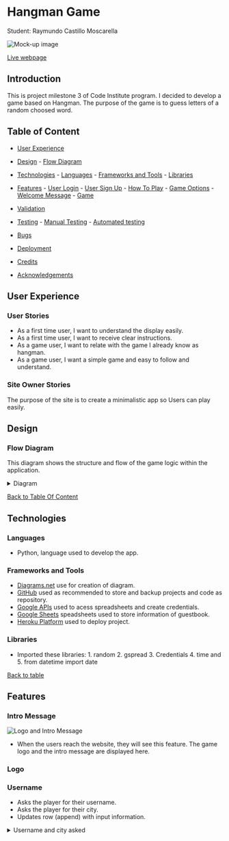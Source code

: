 # Hangman Game

Student: Raymundo Castillo Moscarella

![Mock-up image](/doc/xxxx.png)

 [Live webpage](https://.herokuapp.com)

## Introduction

This is project milestone 3 of Code Institute program. I decided to develop a game based on Hangman. The purpose of the game is to guess letters of a random choosed word.

## Table of Content
* [User Experience](#user-experience)

* [Design](#design)
        -  [Flow Diagram](#flow-diagram)
* [Technologies](#technologies)
        - [Languages](#languages)
        - [Frameworks and Tools](#frameworks-and-tools)
        - [Libraries](#libraries)
* [Features](#features)
        - [User Login](#user-login)
        - [User Sign Up](#user-sign-up)
        - [How To Play](#how-to-play)
        - [Game Options](#game-options)
        - [Welcome Message](#welcome-message)
        - [Game](#game)
* [Validation](#validation)
* [Testing](#testing)
        - [Manual Testing](#manual-testing)
        - [Automated testing](#automated-testing)
* [Bugs](#bugs)
* [Deployment](#deployment)
* [Credits](#credits)
* [Acknowledgements](#acknowledgements)


## User Experience
 
### User Stories
 
* As a first time user, I want to understand the display easily.
* As a first time user, I want to receive clear instructions.
* As a game user, I want to relate with the game I already know as hangman.
* As a game user, I want a simple game and easy to follow and understand.
 
### Site Owner Stories
 
The purpose of the site is to create a minimalistic app so Users can play easily.
 
## Design
 
### Flow Diagram
This diagram shows the structure and flow of the game logic within the application.
 
<details><summary>Diagram</summary>
<img src="documentation/diagram.png">
</details>
 
[Back to Table Of Content](#table-of-content)

## Technologies

### Languages
- Python, language used to develop the app.
 
### Frameworks and Tools
- [Diagrams.net](https://app.diagrams.net/) use for creation of diagram.
- [GitHub](https://github.com/) used as recommended to store and backup projects and code as repository.
- [Google APIs](https://cloud.google.com/cloud-console/) used to acess spreadsheets and create credentials.
- [Google Sheets](https://www.google.co.uk/sheets/about/) speadsheets used to store information of guestbook.
- [Heroku Platform](https://dashboard.heroku.com/) used to deploy project.
 
 ### Libraries

 - Imported these libraries: 1. random 2. gspread 3. Credentials 4. time and 5. from datetime import date

 [Back to table](#table-of-content)

## Features
 
### Intro Message
 
![Logo and Intro Message](./assets/images/readme/hangman-feature-1.jpg)
 
* When the users reach the website, they will see this feature. The game logo and the intro message are displayed here.<br>

### Logo 
 
### Username
- Asks the player for their username.
- Asks the player for their city.
- Updates row (append) with input information.
 
<details>
<summary>Username and city asked</summary>
 

### Guestbook
![Leaderboard](guestbook.png)
* The Leaderboard shows the 15 players with the best scores.
 
<details>
<summary>Player Database Screenshot</summary>
 
![Player Database](documentation/guestbook.png)
</details>
 

 
### Game
- Displays the title created for the game.
- Displays the numbers of lives remaining for the player.
- Displays the Letters that have already been used within this game.
- Displays the status of the gallows and the man getting hung.
- Displays the status of the word being guessed.
- Displays a warning when an invalid character is entered.
- Tells the player when the enter a letter that is not in the word.
- Provides feedback when the game has been won.
- Gives the option to play again and prints the users total when the next game starts.
- User stories covered: 1, 5, 6, 7, 8, 12, 13
 
 

 
### Hangman Stage 1
![Game Feature](./assets/images/readme/hangman-feature-5.jpg)<br><br>
 
This feature displays where the main scene happens. Here the user can play and see the following information about the game:
* Numbers of letters chosen by the computer
* Hangman stages
* Letters guessed right
* Letters guessed wrong
* Current score
* Current number of attempts
* Input to guess a letter or a full word
* Input letters to either guess a letter only or the full word
 
<details>
<summary>Game Screenshot</summary>
 
![Game](documentation/hangmanstages.png)
</details>
<details>
 
[Back](#table-of-content)